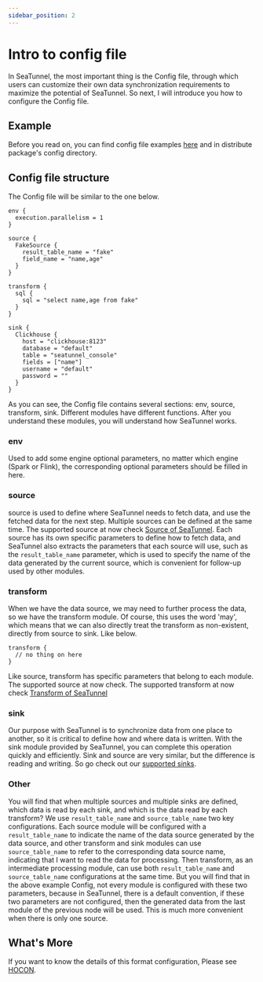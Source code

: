 ```yaml
---
sidebar_position: 2
---
```


# Intro to config file

In SeaTunnel, the most important thing is the Config file, through which users can customize their own data
synchronization requirements to maximize the potential of SeaTunnel. So next, I will introduce you how to
configure the Config file.

## Example

Before you read on, you can find config file
examples [here](https://github.com/apache/incubator-seatunnel/tree/dev/config) and in distribute package's
config directory.

## Config file structure

The Config file will be similar to the one below.

```hocon
env {
  execution.parallelism = 1
}

source {
  FakeSource {
    result_table_name = "fake"
    field_name = "name,age"
  }
}

transform {
  sql {
    sql = "select name,age from fake"
  }
}

sink {
  Clickhouse {
    host = "clickhouse:8123"
    database = "default"
    table = "seatunnel_console"
    fields = ["name"]
    username = "default"
    password = ""
  }
}
```

As you can see, the Config file contains several sections: env, source, transform, sink. Different modules
have different functions. After you understand these modules, you will understand how SeaTunnel works.

### env

Used to add some engine optional parameters, no matter which engine (Spark or Flink), the corresponding
optional parameters should be filled in here.

<!-- TODO add supported env parameters -->

### source

source is used to define where SeaTunnel needs to fetch data, and use the fetched data for the next step.
Multiple sources can be defined at the same time. The supported source at now
check [Source of SeaTunnel](../connector/source). Each source has its own specific parameters to define how to
fetch data, and SeaTunnel also extracts the parameters that each source will use, such as
the `result_table_name` parameter, which is used to specify the name of the data generated by the current
source, which is convenient for follow-up used by other modules.

### transform

When we have the data source, we may need to further process the data, so we have the transform module. Of
course, this uses the word 'may', which means that we can also directly treat the transform as non-existent,
directly from source to sink. Like below.

```hocon
transform {
  // no thing on here
}
```

Like source, transform has specific parameters that belong to each module. The supported source at now check.
The supported transform at now check [Transform of SeaTunnel](../transform/common-options.mdx)

### sink

Our purpose with SeaTunnel is to synchronize data from one place to another, so it is critical to define how
and where data is written. With the sink module provided by SeaTunnel, you can complete this operation quickly
and efficiently. Sink and source are very similar, but the difference is reading and writing. So go check out
our [supported sinks](../connector/sink).

### Other

You will find that when multiple sources and multiple sinks are defined, which data is read by each sink, and
which is the data read by each transform? We use `result_table_name` and `source_table_name` two key
configurations. Each source module will be configured with a `result_table_name` to indicate the name of the
data source generated by the data source, and other transform and sink modules can use `source_table_name` to
refer to the corresponding data source name, indicating that I want to read the data for processing. Then
transform, as an intermediate processing module, can use both `result_table_name` and `source_table_name`
configurations at the same time. But you will find that in the above example Config, not every module is
configured with these two parameters, because in SeaTunnel, there is a default convention, if these two
parameters are not configured, then the generated data from the last module of the previous node will be used.
This is much more convenient when there is only one source.

## What's More

If you want to know the details of this format configuration, Please
see [HOCON](https://github.com/lightbend/config/blob/main/HOCON.md).
